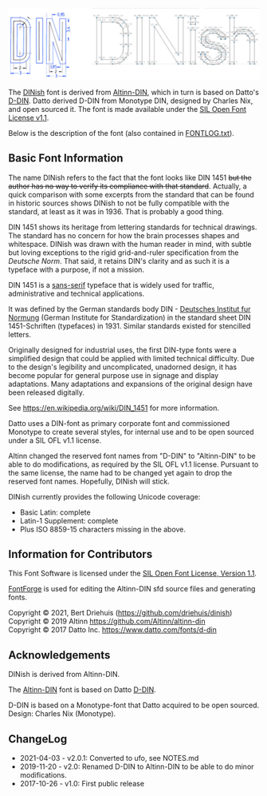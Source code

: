 ![DINish](din-vs-dinish.jpeg "DIN vs DINish")

The [DINish](https://github.com/driehuis/dinish) font is derived from
[Altinn-DIN](https://github.com/Altinn/altinn-din), which in turn is
based on Datto's [D-DIN](https://www.datto.com/fonts/d-din). Datto
derived D-DIN from Monotype DIN, designed by Charles Nix, and open
sourced it.
The font is made available under the [SIL Open Font License v1.1](OFL-1.1.txt).

Below is the description of the font (also contained in [FONTLOG.txt](FONTLOG.txt)).


## Basic Font Information

The name DINish refers to the fact that the font looks
like DIN 1451 ~~but the author has no way to verify its compliance with
that standard~~. Actually, a quick comparison with some excerpts from
the standard that can be found in historic sources shows DINish to not be
fully compatible with the standard, at least as it was in 1936. That is
probably a good thing.

DIN 1451 shows its heritage from lettering standards for technical drawings.
The standard has no concern for how the brain processes shapes and whitespace. 
DINish was drawn with the human reader in mind, with subtle but loving exceptions
to the rigid grid-and-ruler specification from the _Deutsche Norm_.
That said, it retains DIN's clarity and as such it is a typeface with a purpose,
if not a mission.

DIN 1451 is a [sans-serif](https://en.wikipedia.org/wiki/Sans-serif) typeface
that is widely used for traffic, administrative and technical applications.

It was defined by the German standards body DIN -
[Deutsches Institut fur Normung](https://en.wikipedia.org/wiki/Deutsches_Institut_f%C3%BCr_Normung)
(German Institute for Standardization) in the standard sheet DIN 1451-Schriften (typefaces) in
1931. Similar standards existed for stencilled letters.

Originally designed for industrial uses, the first DIN-type fonts were a
simplified design that could be applied with limited technical difficulty.
Due to the design's legibility and uncomplicated, unadorned design, it has
become popular for general purpose use in signage and display adaptations.
Many adaptations and expansions of the original design have been released
digitally.

See https://en.wikipedia.org/wiki/DIN_1451 for more information.

Datto uses a DIN-font as primary corporate font and commissioned Monotype to
create several styles, for internal use and to be open sourced under a SIL
OFL v1.1 license.

Altinn changed the reserved font names from "D-DIN" to "Altinn-DIN"
to be able to do modifications, as required by the SIL OFL v1.1 license.
Pursuant to the same license, the name had to be changed yet again
to drop the reserved font names. Hopefully, DINish will stick.

DINish currently provides the following Unicode coverage:

- Basic Latin: complete
- Latin-1 Supplement: complete
- Plus ISO 8859-15 characters missing in the above.

## Information for Contributors

This Font Software is licensed under the [SIL Open Font License, Version 1.1](OFL-1.1.txt).

[FontForge](https://github.com/fontforge/fontforge) is used for editing the Altinn-DIN sfd source files and generating fonts.

Copyright © 2021, Bert Driehuis (https://github.com/driehuis/dinish)
Copyright © 2019 Altinn https://github.com/Altinn/altinn-din  
Copyright © 2017 Datto Inc. https://www.datto.com/fonts/d-din

## Acknowledgements

DINish is derived from Altinn-DIN.

The [Altinn-DIN](https://github.com/Altinn/altinn-din) font is based on Datto [D-DIN](https://www.datto.com/fonts/d-din).

D-DIN is based on a Monotype-font that Datto acquired to be open sourced.  
Design: Charles Nix (Monotype).

## ChangeLog

- 2021-04-03 - v2.0.1: Converted to ufo, see NOTES.md
- 2019-11-20 - v2.0: Renamed D-DIN to Altinn-DIN to be able to do minor modifications.
- 2017-10-26 - v1.0: First public release
